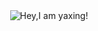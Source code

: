 <div align="center">
   <picture>
     <source media="(prefers-color-scheme: dark)" srcset="https://readme-typing-svg.demolab.com?font=Fira+Code&weight=400&size=22&pause=1000&color=FFFFFF&vCenter=true&random=false&width=435&height=31&lines=Hey%2CI+am+yaxingson!%F0%9F%91%8B">
     <source media="(prefers-color-scheme: light)" srcset="https://readme-typing-svg.demolab.com?font=Fira+Code&weight=400&size=22&pause=1000&color=666666&vCenter=true&random=false&width=435&height=31&lines=Hey%2CI+am+yaxingson!%F0%9F%91%8B">
     <img alt="Hey,I am yaxing!" src="">
   </picture>
</div>

<br />

<div align="center">
   <img src="https://img.shields.io/badge/-blog-%23f6f8fa?style=flat-square&logo=about.me&labelColor=gray" alt="" />
    &nbsp; &nbsp; &nbsp;&nbsp; &nbsp; &nbsp;
   <img src="https://img.shields.io/badge/-gitee-%23f6f8fa?style=flat-square&logo=gitee&labelColor=%23c71d23" alt="" />
   &nbsp; &nbsp; &nbsp; &nbsp; &nbsp; &nbsp;
   <img src="https://img.shields.io/badge/-juejin-%23f6f8fa?style=flat-square&logo=juejin&labelColor=%231e80ff&logoColor=white" alt="" />
   &nbsp; &nbsp; &nbsp; &nbsp; &nbsp; &nbsp;
   <img src="https://img.shields.io/badge/-leetcode-%23f6f8fa?style=flat-square&logo=leetcode&labelColor=%23ffa116&logoColor=white" alt="" />
   &nbsp; &nbsp; &nbsp; &nbsp; &nbsp; &nbsp;
   <img src="https://img.shields.io/badge/-bilibili-%23f6f8fa?style=flat-square&logo=bilibili&labelColor=%2300a1d6&logoColor=white" alt="" />
   &nbsp;&nbsp;&nbsp;&nbsp;&nbsp;&nbsp;
   <img src="https://img.shields.io/badge/-tiktok-%23f6f8fa?style=flat-square&logo=tiktok&labelColor=%23090909&logoColor=white" alt="" />
   &nbsp;&nbsp;&nbsp;&nbsp;&nbsp;&nbsp;
   <img src="https://img.shields.io/badge/-bluesky-%23f6f8fa?style=flat-square&logo=bluesky&labelColor=rgb(0%2C%20133%2C%20255)&logoColor=white" alt="" />
 </div>

<!-- <p>If my code has been helpful to you, kindly consider supporting me. <a href="/">Github sponsor</a> / <a href="">Afdian</a></p> -->

